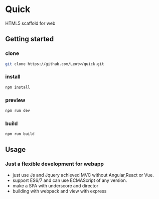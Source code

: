 # Quick
HTML5 scaffold for web

## Getting started

### clone
```bash
git clone https://github.com/Leotw/quick.git
```
### install

```bash
npm install
```
### preview 
```bash
npm run dev
```
### build
```bash
npm run build
```

## Usage
### Just a flexible development for webapp
- just use Js and Jquery achieved MVC without Angular,React or Vue.
- support ES6/7 and can use ECMAScript of any version.
- make a SPA with underscore and director
- building with webpack and view with express
